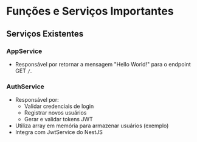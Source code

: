 # Funções e Serviços Importantes

## Serviços Existentes

### AppService

- Responsável por retornar a mensagem "Hello World!" para o endpoint GET `/`.

### AuthService

- Responsável por:
  - Validar credenciais de login
  - Registrar novos usuários
  - Gerar e validar tokens JWT
- Utiliza array em memória para armazenar usuários (exemplo)
- Integra com JwtService do NestJS
